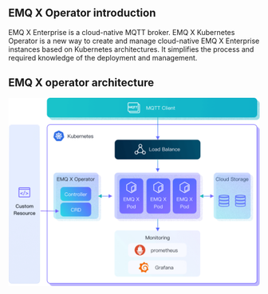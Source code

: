 ## EMQ X Operator introduction

EMQ X Enterprise is a cloud-native MQTT broker. EMQ X Kubernetes Operator is a new way to create and manage cloud-native EMQ X Enterprise instances based on Kubernetes architectures. It simplifies the process and required knowledge of the deployment and management.

## EMQ X operator architecture
![](./introduction/assets/architecture.png)